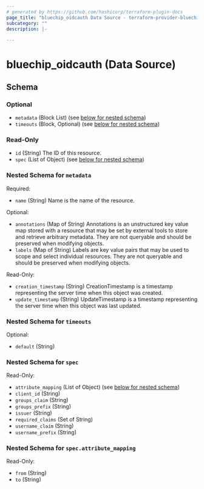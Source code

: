 ```yaml
---
# generated by https://github.com/hashicorp/terraform-plugin-docs
page_title: "bluechip_oidcauth Data Source - terraform-provider-bluechip"
subcategory: ""
description: |-
  
---
```


# bluechip_oidcauth (Data Source)





<!-- schema generated by tfplugindocs -->
## Schema

### Optional

- `metadata` (Block List) (see [below for nested schema](#nestedblock--metadata))
- `timeouts` (Block, Optional) (see [below for nested schema](#nestedblock--timeouts))

### Read-Only

- `id` (String) The ID of this resource.
- `spec` (List of Object) (see [below for nested schema](#nestedatt--spec))

<a id="nestedblock--metadata"></a>
### Nested Schema for `metadata`

Required:

- `name` (String) Name is the name of the resource.

Optional:

- `annotations` (Map of String) Annotations is an unstructured key value map stored with a resource that may be set by external tools to store and retrieve arbitrary metadata. They are not queryable and should be preserved when modifying objects.
- `labels` (Map of String) Labels are key value pairs that may be used to scope and select individual resources. They are not queryable and should be preserved when modifying objects.

Read-Only:

- `creation_timestamp` (String) CreationTimestamp is a timestamp representing the server time when this object was created.
- `update_timestamp` (String) UpdateTimestamp is a timestamp representing the server time when this object was last updated.


<a id="nestedblock--timeouts"></a>
### Nested Schema for `timeouts`

Optional:

- `default` (String)


<a id="nestedatt--spec"></a>
### Nested Schema for `spec`

Read-Only:

- `attribute_mapping` (List of Object) (see [below for nested schema](#nestedobjatt--spec--attribute_mapping))
- `client_id` (String)
- `groups_claim` (String)
- `groups_prefix` (String)
- `issuer` (String)
- `required_claims` (Set of String)
- `username_claim` (String)
- `username_prefix` (String)

<a id="nestedobjatt--spec--attribute_mapping"></a>
### Nested Schema for `spec.attribute_mapping`

Read-Only:

- `from` (String)
- `to` (String)
